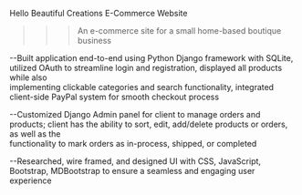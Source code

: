 Hello Beautiful Creations E-Commerce Website

>>> An e-commerce site for a small home-based boutique business

  --Built application end-to-end using Python Django framework with SQLite, utilized OAuth to streamline login and registration, displayed all products while also       
    implementing clickable categories and search functionality,  integrated client-side PayPal system for smooth checkout process
    
  --Customized Django Admin panel for client to manage orders and products; client has the ability to sort, edit, add/delete products or orders, as well as the    
    functionality to mark orders as in-process, shipped, or completed
    
  --Researched, wire framed, and designed UI with CSS, JavaScript, Bootstrap, MDBootstrap to ensure a seamless and engaging user experience
